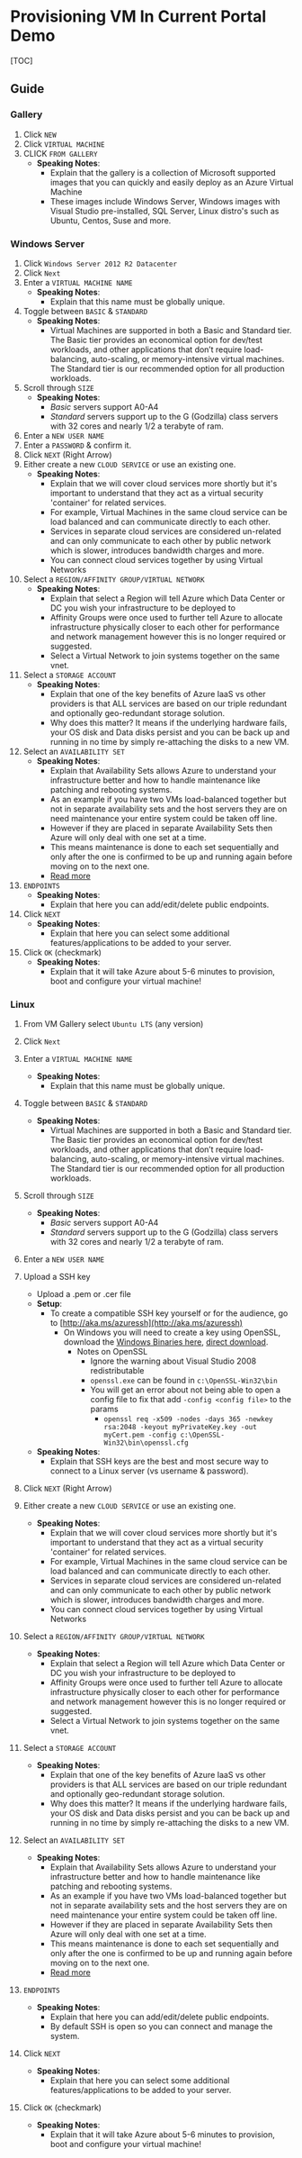# Provisioning VM In Current Portal Demo

[TOC]

## Guide

### Gallery
1. Click `NEW`
1. Click `VIRTUAL MACHINE`
1. CLICK `FROM GALLERY`
	* **Speaking Notes**:
		* Explain that the gallery is a collection of Microsoft supported images that you can quickly and easily deploy as an Azure Virtual Machine
		* These images include Windows Server, Windows images with Visual Studio pre-installed, SQL Server, Linux distro's such as Ubuntu, Centos, Suse and more.

### Windows Server

1. Click `Windows Server 2012 R2 Datacenter`
1. Click `Next`
1. Enter a `VIRTUAL MACHINE NAME`
	* **Speaking Notes**:
		* Explain that this name must be globally unique.
1. Toggle between `BASIC` & `STANDARD`
	* **Speaking Notes**:
		* Virtual Machines are supported in both a Basic and Standard tier. The Basic tier provides an economical option for dev/test workloads, and other applications that don’t require load-balancing, auto-scaling, or memory-intensive virtual machines. The Standard tier is our recommended option for all production workloads.
1. Scroll through `SIZE`
	* **Speaking Notes**:
		* *Basic* servers support A0-A4
		* *Standard* servers support up to the G (Godzilla) class servers with 32 cores and nearly 1/2 a terabyte of ram.
1. Enter a `NEW USER NAME`
1. Enter a `PASSWORD` & confirm it.
1. Click `NEXT` (Right Arrow)
1. Either create a new `CLOUD SERVICE` or use an existing one.
	* **Speaking Notes**:
		* Explain that we will cover cloud services more shortly but it's important to understand that they act as a virtual security 'container' for related services.
		* For example, Virtual Machines in the same cloud service can be load balanced and can communicate directly to each other. 
		* Services in separate cloud services are considered un-related and can only communicate to each other by public network which is slower, introduces bandwidth charges and more.
		* You can connect cloud services together by using Virtual Networks
 1. Select a `REGION/AFFINITY GROUP/VIRTUAL NETWORK`
	* **Speaking Notes**:
 		* Explain that select a Region will tell Azure which Data Center or DC you wish your infrastructure to be deployed to
 		* Affinity Groups were once used to further tell Azure to allocate infrastructure physically closer to each other for performance and network management however this is no longer required or suggested.
 		* Select a Virtual Network to join systems together on the same vnet.
 1. Select a `STORAGE ACCOUNT`
	* **Speaking Notes**:
 		* Explain that one of the key benefits of Azure IaaS vs other providers is that ALL services are based on our triple redundant and optionally geo-redundant storage solution.
 		* Why does this matter? It means if the underlying hardware fails, your OS disk and Data disks persist and you can be back up and running in no time by simply re-attaching the disks to a new VM.
 1. Select an `AVAILABILITY SET`
	* **Speaking Notes**:
 		* Explain that Availability Sets allows Azure to understand your infrastructure better and how to handle maintenance like patching and rebooting systems.
 		* As an example if you have two VMs load-balanced together but not in separate availability sets and the host servers they are on need maintenance your entire system could be taken off line.
 		* However if they are placed in separate Availability Sets then Azure will only deal with one set at a time.
 		* This means maintenance is done to each set sequentially and only after the one is confirmed to be up and running again before moving on to the next one.
 		* [Read more](http://azure.microsoft.com/en-in/documentation/articles/virtual-machines-manage-availability/)
 1. `ENDPOINTS`
	* **Speaking Notes**:
 		* Explain that here you can add/edit/delete public endpoints.
 1. Click `NEXT`
 	* **Speaking Notes**:
 		* Explain that here you can select some additional features/applications to be added to your server.
 1. Click `OK` (checkmark)
 	* **Speaking Notes**:
 		* Explain that it will take Azure about 5-6 minutes to provision, boot and configure your virtual machine!

### Linux

1. From VM Gallery select `Ubuntu LTS` (any version)
1. Click `Next`
1. Enter a `VIRTUAL MACHINE NAME`
	* **Speaking Notes**:
		* Explain that this name must be globally unique.
1. Toggle between `BASIC` & `STANDARD`
	* **Speaking Notes**:
		* Virtual Machines are supported in both a Basic and Standard tier. The Basic tier provides an economical option for dev/test workloads, and other applications that don’t require load-balancing, auto-scaling, or memory-intensive virtual machines. The Standard tier is our recommended option for all production workloads.
1. Scroll through `SIZE`
	* **Speaking Notes**:
		* *Basic* servers support A0-A4
		* *Standard* servers support up to the G (Godzilla) class servers with 32 cores and nearly 1/2 a terabyte of ram.
1. Enter a `NEW USER NAME`
1. Upload a SSH key
	* Upload a .pem or .cer file
	* **Setup**:
		* To create a compatible SSH key yourself or for the audience, go to [http://aka.ms/azuressh](http://aka.ms/azuressh)
			* On Windows you will need to create a key using OpenSSL, download the [Windows Binaries here](http://slproweb.com/products/Win32OpenSSL.html), [direct download](http://slproweb.com/download/Win32OpenSSL_Light-1_0_2a.exe).
				* Notes on OpenSSL
					* Ignore the warning about Visual Studio 2008 redistributable
					* `openssl.exe` can be found in `c:\OpenSSL-Win32\bin`
					* You will get an error about not being able to open a config file to fix that add `-config <config file>` to the params
						* `openssl req -x509 -nodes -days 365 -newkey rsa:2048 -keyout myPrivateKey.key -out myCert.pem -config c:\OpenSSL-Win32\bin\openssl.cfg`
	* **Speaking Notes**:
		* Explain that SSH keys are the best and most secure way to connect to a Linux server (vs username & password).
		
1. Click `NEXT` (Right Arrow)
1. Either create a new `CLOUD SERVICE` or use an existing one.
	* **Speaking Notes**:
		* Explain that we will cover cloud services more shortly but it's important to understand that they act as a virtual security 'container' for related services.
		* For example, Virtual Machines in the same cloud service can be load balanced and can communicate directly to each other. 
		* Services in separate cloud services are considered un-related and can only communicate to each other by public network which is slower, introduces bandwidth charges and more.
		* You can connect cloud services together by using Virtual Networks
 1. Select a `REGION/AFFINITY GROUP/VIRTUAL NETWORK`
	* **Speaking Notes**:
 		* Explain that select a Region will tell Azure which Data Center or DC you wish your infrastructure to be deployed to
 		* Affinity Groups were once used to further tell Azure to allocate infrastructure physically closer to each other for performance and network management however this is no longer required or suggested.
 		* Select a Virtual Network to join systems together on the same vnet.
 1. Select a `STORAGE ACCOUNT`
	* **Speaking Notes**:
 		* Explain that one of the key benefits of Azure IaaS vs other providers is that ALL services are based on our triple redundant and optionally geo-redundant storage solution.
 		* Why does this matter? It means if the underlying hardware fails, your OS disk and Data disks persist and you can be back up and running in no time by simply re-attaching the disks to a new VM.
 1. Select an `AVAILABILITY SET`
	* **Speaking Notes**:
 		* Explain that Availability Sets allows Azure to understand your infrastructure better and how to handle maintenance like patching and rebooting systems.
 		* As an example if you have two VMs load-balanced together but not in separate availability sets and the host servers they are on need maintenance your entire system could be taken off line.
 		* However if they are placed in separate Availability Sets then Azure will only deal with one set at a time.
 		* This means maintenance is done to each set sequentially and only after the one is confirmed to be up and running again before moving on to the next one.
 		* [Read more](http://azure.microsoft.com/en-in/documentation/articles/virtual-machines-manage-availability/)
 1. `ENDPOINTS`
	* **Speaking Notes**:
 		* Explain that here you can add/edit/delete public endpoints.
 		* By default SSH is open so you can connect and manage the system.
 1. Click `NEXT`
 	* **Speaking Notes**:
 		* Explain that here you can select some additional features/applications to be added to your server.
 1. Click `OK` (checkmark)
 	* **Speaking Notes**:
 		* Explain that it will take Azure about 5-6 minutes to provision, boot and configure your virtual machine!